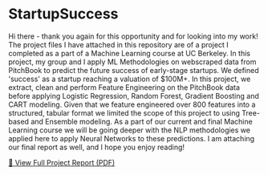 # StartupSuccess
Hi there - thank you again for this opportunity and for looking into my work! The project files I have attached in this repository are of a project I completed as a part of a Machine Learning course at UC Berkeley. In this project, my group and I apply ML Methodologies on webscraped data from PitchBook to predict the future success of early-stage startups. We defined 'success' as a startup reaching a valuation of $100M+. In this project, we extract, clean and perform Feature Engineering on the PitchBook data before applying Logistic Regression, Random Forest, Gradient Boosting and CART modeling. Given that we feature engineered over 800 features into a structured, tabular format we limited the scope of this project to using Tree-based and Ensemble modeling. As a part of our current and final Machine Learning course we will be going deeper with the NLP methodologies we applied here to apply Neural Networks to these predictions. I am attaching our final report as well, and I hope you enjoy reading! 

[📄 View Full Project Report (PDF)](./MachineLearning_StartupPrediction.pdf)

